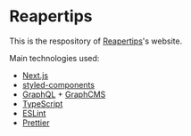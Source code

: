 # Reapertips

This is the respository of [Reapertips](https://www.instagram.com/reapertips/)'s website.

Main technologies used:

- [Next.js](https://nextjs.org/)
- [styled-components](https://styled-components.com/)
- [GraphQL](https://graphql.org/) + [GraphCMS](https://graphcms.com/)
- [TypeScript](https://www.typescriptlang.org/)
- [ESLint](https://eslint.org/)
- [Prettier](https://prettier.io/)

